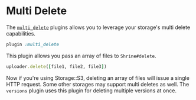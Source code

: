 # Multi Delete

The [`multi_delete`][multi_delete] plugins allows you to leverage your
storage's multi delete capabilities.

```rb
plugin :multi_delete
```

This plugin allows you pass an array of files to `Shrine#delete`.

```rb
uploader.delete([file1, file2, file3])
```

Now if you're using Storage::S3, deleting an array of files will issue a single
HTTP request. Some other storages may support multi deletes as well. The
`versions` plugin uses this plugin for deleting multiple versions at once.

[multi_delete]: /lib/shrine/plugins/multi_delete.rb
